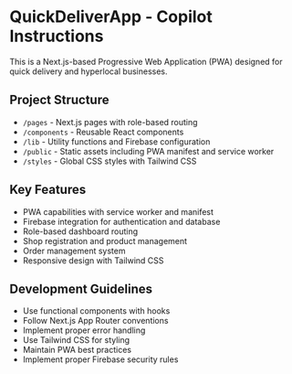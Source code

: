 <!-- Use this file to provide workspace-specific custom instructions to Copilot. For more details, visit https://code.visualstudio.com/docs/copilot/copilot-customization#_use-a-githubcopilotinstructionsmd-file -->

# QuickDeliverApp - Copilot Instructions

This is a Next.js-based Progressive Web Application (PWA) designed for quick delivery and hyperlocal businesses.

## Project Structure
- `/pages` - Next.js pages with role-based routing
- `/components` - Reusable React components
- `/lib` - Utility functions and Firebase configuration
- `/public` - Static assets including PWA manifest and service worker
- `/styles` - Global CSS styles with Tailwind CSS

## Key Features
- PWA capabilities with service worker and manifest
- Firebase integration for authentication and database
- Role-based dashboard routing
- Shop registration and product management
- Order management system
- Responsive design with Tailwind CSS

## Development Guidelines
- Use functional components with hooks
- Follow Next.js App Router conventions
- Implement proper error handling
- Use Tailwind CSS for styling
- Maintain PWA best practices
- Implement proper Firebase security rules
